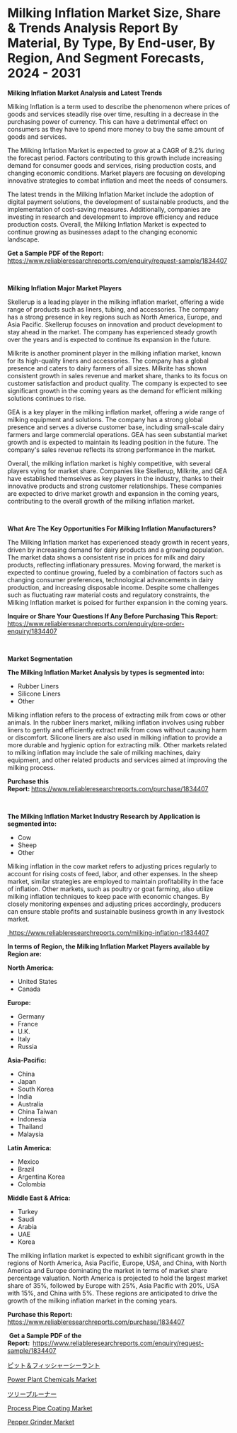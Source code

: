 <p><h1>Milking Inflation Market Size, Share & Trends Analysis Report By Material, By Type, By End-user, By Region, And Segment Forecasts, 2024 - 2031</h1></p><p><strong>Milking Inflation Market Analysis and Latest Trends</strong></p>
<p><p>Milking Inflation is a term used to describe the phenomenon where prices of goods and services steadily rise over time, resulting in a decrease in the purchasing power of currency. This can have a detrimental effect on consumers as they have to spend more money to buy the same amount of goods and services. </p><p>The Milking Inflation Market is expected to grow at a CAGR of 8.2% during the forecast period. Factors contributing to this growth include increasing demand for consumer goods and services, rising production costs, and changing economic conditions. Market players are focusing on developing innovative strategies to combat inflation and meet the needs of consumers. </p><p>The latest trends in the Milking Inflation Market include the adoption of digital payment solutions, the development of sustainable products, and the implementation of cost-saving measures. Additionally, companies are investing in research and development to improve efficiency and reduce production costs. Overall, the Milking Inflation Market is expected to continue growing as businesses adapt to the changing economic landscape.</p></p>
<p><strong>Get a Sample PDF of the Report:&nbsp;</strong> <a href="https://www.reliableresearchreports.com/enquiry/request-sample/1834407">https://www.reliableresearchreports.com/enquiry/request-sample/1834407</a></p>
<p>&nbsp;</p>
<p><strong>Milking Inflation Major Market Players</strong></p>
<p><p>Skellerup is a leading player in the milking inflation market, offering a wide range of products such as liners, tubing, and accessories. The company has a strong presence in key regions such as North America, Europe, and Asia Pacific. Skellerup focuses on innovation and product development to stay ahead in the market. The company has experienced steady growth over the years and is expected to continue its expansion in the future.</p><p>Milkrite is another prominent player in the milking inflation market, known for its high-quality liners and accessories. The company has a global presence and caters to dairy farmers of all sizes. Milkrite has shown consistent growth in sales revenue and market share, thanks to its focus on customer satisfaction and product quality. The company is expected to see significant growth in the coming years as the demand for efficient milking solutions continues to rise.</p><p>GEA is a key player in the milking inflation market, offering a wide range of milking equipment and solutions. The company has a strong global presence and serves a diverse customer base, including small-scale dairy farmers and large commercial operations. GEA has seen substantial market growth and is expected to maintain its leading position in the future. The company's sales revenue reflects its strong performance in the market.</p><p>Overall, the milking inflation market is highly competitive, with several players vying for market share. Companies like Skellerup, Milkrite, and GEA have established themselves as key players in the industry, thanks to their innovative products and strong customer relationships. These companies are expected to drive market growth and expansion in the coming years, contributing to the overall growth of the milking inflation market.</p></p>
<p>&nbsp;</p>
<p><strong>What Are The Key Opportunities For Milking Inflation Manufacturers?</strong></p>
<p><p>The Milking Inflation market has experienced steady growth in recent years, driven by increasing demand for dairy products and a growing population. The market data shows a consistent rise in prices for milk and dairy products, reflecting inflationary pressures. Moving forward, the market is expected to continue growing, fueled by a combination of factors such as changing consumer preferences, technological advancements in dairy production, and increasing disposable income. Despite some challenges such as fluctuating raw material costs and regulatory constraints, the Milking Inflation market is poised for further expansion in the coming years.</p></p>
<p><strong>Inquire or Share Your Questions If Any Before Purchasing This Report:</strong> <a href="https://www.reliableresearchreports.com/enquiry/pre-order-enquiry/1834407">https://www.reliableresearchreports.com/enquiry/pre-order-enquiry/1834407</a></p>
<p>&nbsp;</p>
<p><strong>Market Segmentation</strong></p>
<p><strong>The Milking Inflation Market Analysis by types is segmented into:</strong></p>
<p><ul><li>Rubber Liners</li><li>Silicone Liners</li><li>Other</li></ul></p>
<p><p>Milking inflation refers to the process of extracting milk from cows or other animals. In the rubber liners market, milking inflation involves using rubber liners to gently and efficiently extract milk from cows without causing harm or discomfort. Silicone liners are also used in milking inflation to provide a more durable and hygienic option for extracting milk. Other markets related to milking inflation may include the sale of milking machines, dairy equipment, and other related products and services aimed at improving the milking process.</p></p>
<p><strong>Purchase this Report:&nbsp;</strong><a href="https://www.reliableresearchreports.com/purchase/1834407">https://www.reliableresearchreports.com/purchase/1834407</a></p>
<p>&nbsp;</p>
<p><strong>The Milking Inflation Market Industry Research by Application is segmented into:</strong></p>
<p><ul><li>Cow</li><li>Sheep</li><li>Other</li></ul></p>
<p><p>Milking inflation in the cow market refers to adjusting prices regularly to account for rising costs of feed, labor, and other expenses. In the sheep market, similar strategies are employed to maintain profitability in the face of inflation. Other markets, such as poultry or goat farming, also utilize milking inflation techniques to keep pace with economic changes. By closely monitoring expenses and adjusting prices accordingly, producers can ensure stable profits and sustainable business growth in any livestock market.</p></p>
<p><a href="https://www.reliableresearchreports.com/milking-inflation-r1834407">&nbsp;https://www.reliableresearchreports.com/milking-inflation-r1834407</a></p>
<p><strong>In terms of Region, the Milking Inflation Market Players available by Region are:</strong></p>
<p>
    <p> <strong> North America: </strong>
        <ul>
            <li>United States</li>
            <li>Canada</li>
        </ul>
        </p> 
    <p> <strong> Europe: </strong>
        <ul>
            <li>Germany</li>
            <li>France</li>
            <li>U.K.</li>
            <li>Italy</li>
            <li>Russia</li>
        </ul>
        </p> 
    <p> <strong> Asia-Pacific: </strong>
        <ul>
            <li>China</li>
            <li>Japan</li>
            <li>South Korea</li>
            <li>India</li>
            <li>Australia</li>
            <li>China Taiwan</li>
            <li>Indonesia</li>
            <li>Thailand</li>
            <li>Malaysia</li>
        </ul>
        </p> 
    <p> <strong> Latin America: </strong>
        <ul>
            <li>Mexico</li>
            <li>Brazil</li>
            <li>Argentina Korea</li>
            <li>Colombia</li>
        </ul>
        </p> 
    <p> <strong> Middle East & Africa: </strong>
        <ul>
            <li>Turkey</li>
            <li>Saudi</li>
            <li>Arabia</li>
            <li>UAE</li>
            <li>Korea</li>
        </ul>
    </p>
    </p>
<p><p>The milking inflation market is expected to exhibit significant growth in the regions of North America, Asia Pacific, Europe, USA, and China, with North America and Europe dominating the market in terms of market share percentage valuation. North America is projected to hold the largest market share of 35%, followed by Europe with 25%, Asia Pacific with 20%, USA with 15%, and China with 5%. These regions are anticipated to drive the growth of the milking inflation market in the coming years.</p></p>
<p><strong>Purchase this Report: </strong><a href="https://www.reliableresearchreports.com/purchase/1834407">https://www.reliableresearchreports.com/purchase/1834407</a></p>
<p>&nbsp;<strong>Get a Sample PDF of the Report:&nbsp;&nbsp;</strong><a href="https://www.reliableresearchreports.com/enquiry/request-sample/1834407">https://www.reliableresearchreports.com/enquiry/request-sample/1834407</a></p>
<p><strong></strong></p>
<p><p><a href="https://github.com/dadanedu33/Market-Research-Report-List-1/blob/main/381425436983.md">ピット＆フィッシャーシーラント</a></p><p><a href="https://issuu.com/reportprime-2/docs/power-plant-chemicals-market-size-2030.pptx">Power Plant Chemicals Market</a></p><p><a href="https://github.com/zoetazuur/Market-Research-Report-List-1/blob/main/145896636984.md">ツリープルーナー</a></p><p><a href="https://issuu.com/reportprime-2/docs/process-pipe-coating-market-size-2030.pptx">Process Pipe Coating Market</a></p><p><a href="https://www.linkedin.com/pulse/pepper-grinder-market-outlook-industry-overview-forecast-2024-abvje?trackingId=rhTF9AFrhpl1wRZspPFmRw%3D%3D">Pepper Grinder Market</a></p></p>